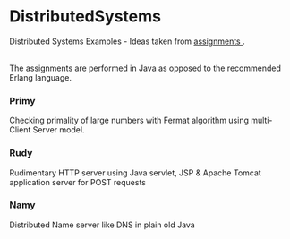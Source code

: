 # DistributedSystems

Distributed Systems Examples - Ideas taken from <a href = "https://people.kth.se/~johanmon/dse.html"> assignments </a>. <br/>

<br/>
The assignments are performed in Java as opposed to the recommended Erlang language. 

<h3>Primy</h3>
Checking primality of large numbers with Fermat algorithm using multi-Client Server model. 

<br/>

<h3>Rudy</h3>
Rudimentary HTTP server using Java servlet, JSP & Apache Tomcat application server for POST requests

<br/>

<h3>Namy</h3>
Distributed Name server like DNS in plain old Java

<br/>
